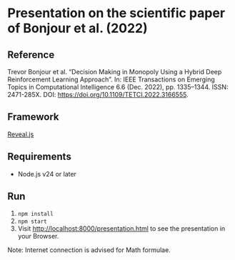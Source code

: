 # Presentation on the scientific paper of Bonjour et al. (2022)

## Reference

Trevor Bonjour et al. “Decision Making in Monopoly Using a Hybrid Deep Reinforcement Learning Approach”. In: IEEE Transactions on Emerging Topics in Computational Intelligence 6.6 (Dec. 2022), pp. 1335–1344. ISSN: 2471-285X. DOI: <https://doi.org/10.1109/TETCI.2022.3166555>.

## Framework

[Reveal.js](https://revealjs.com/)

## Requirements

* Node.js v24 or later

## Run

1. `npm install`
2. `npm start`
3. Visit <http://localhost:8000/presentation.html> to see the presentation in your Browser.

Note: Internet connection is advised for Math formulae.
